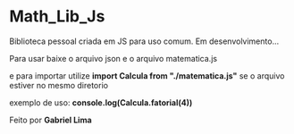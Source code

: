 # Math_Lib_Js
Biblioteca pessoal criada em JS para uso comum. Em desenvolvimento... 

Para usar baixe o arquivo json e o arquivo matematica.js

e para importar utilize **import Calcula from "./matematica.js"** se o arquivo estiver no mesmo diretorio


exemplo de uso: **console.log(Calcula.fatorial(4))**

Feito por **Gabriel Lima**
